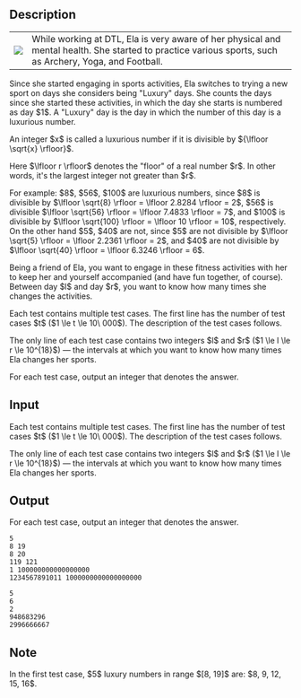 ## Description

<div><p></p><table class="tex-tabular"><tbody><tr><td class="tex-tabular-text-align-left"><img class="tex-graphics" src="file://jWm41CAZ.png" style="max-width: 100.0%;max-height: 100.0%;"></td><td class="tex-tabular-text-align-left"><span class="tex-font-style-it">While working at DTL, Ela is very aware of her physical and mental health. She started to practice various sports, such as Archery, Yoga, and Football.</span></td></tr></tbody></table><p></p><p>Since she started engaging in sports activities, Ela switches to trying a new sport on days she considers being <span class="tex-font-style-it">"Luxury" days</span>. She counts the days since she started these activities, in which the day she starts is numbered as day $1$. A "Luxury" day is the day in which the number of this day is a <span class="tex-font-style-it">luxurious number</span>. </p><p>An integer $x$ is called a <span class="tex-font-style-it">luxurious number</span> if it is divisible by ${\lfloor \sqrt{x} \rfloor}$.</p><p>Here $\lfloor r \rfloor$ denotes the <span class="tex-font-style-tt">"floor"</span> of a real number $r$. In other words, it's the largest integer not greater than $r$.</p><p>For example: $8$, $56$, $100$ are <span class="tex-font-style-it">luxurious numbers</span>, since $8$ is divisible by $\lfloor \sqrt{8} \rfloor = \lfloor 2.8284 \rfloor = 2$, $56$ is divisible $\lfloor \sqrt{56} \rfloor = \lfloor 7.4833 \rfloor = 7$, and $100$ is divisible by $\lfloor \sqrt{100} \rfloor = \lfloor 10 \rfloor = 10$, respectively. On the other hand $5$, $40$ are not, since $5$ are not divisible by $\lfloor \sqrt{5} \rfloor = \lfloor 2.2361 \rfloor = 2$, and $40$ are not divisible by $\lfloor \sqrt{40} \rfloor = \lfloor 6.3246 \rfloor = 6$.</p><p>Being a friend of Ela, you want to engage in these fitness activities with her to keep her and yourself accompanied (and have fun together, of course). Between day $l$ and day $r$, you want to know how many times she changes the activities.</p></div><div class="input-specification"><p>Each test contains multiple test cases. The first line has the number of test cases $t$ ($1 \le t \le 10\ 000$). The description of the test cases follows.</p><p>The only line of each test case contains two integers $l$ and $r$ ($1 \le l \le r \le 10^{18}$) — the intervals at which you want to know how many times Ela changes her sports.</p></div><div class="output-specification"><p>For each test case, output an integer that denotes the answer.</p></div>

## Input

<p>Each test contains multiple test cases. The first line has the number of test cases $t$ ($1 \le t \le 10\ 000$). The description of the test cases follows.</p><p>The only line of each test case contains two integers $l$ and $r$ ($1 \le l \le r \le 10^{18}$) — the intervals at which you want to know how many times Ela changes her sports.</p>

## Output

<p>For each test case, output an integer that denotes the answer.</p>





```input1|2,4,6
5
8 19
8 20
119 121
1 100000000000000000
1234567891011 1000000000000000000
```




```output1
5
6
2
948683296
2996666667
```



## Note

<p>In the first test case, $5$ luxury numbers in range $[8, 19]$ are: $8, 9, 12, 15, 16$.</p>
